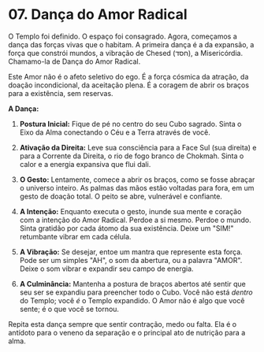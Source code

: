 # 07. Dança do Amor Radical

O Templo foi definido. O espaço foi consagrado. Agora, começamos a dança das forças vivas que o habitam. A primeira dança é a da expansão, a força que constrói mundos, a vibração de Chesed (חסד), a Misericórdia. Chamamo-la de Dança do Amor Radical.

Este Amor não é o afeto seletivo do ego. É a força cósmica da atração, da doação incondicional, da aceitação plena. É a coragem de abrir os braços para a existência, sem reservas.

**A Dança:**

1.  **Postura Inicial:** Fique de pé no centro do seu Cubo sagrado. Sinta o Eixo da Alma conectando o Céu e a Terra através de você.

2.  **Ativação da Direita:** Leve sua consciência para a Face Sul (sua direita) e para a Corrente da Direita, o rio de fogo branco de Chokmah. Sinta o calor e a energia expansiva que flui dali.

3.  **O Gesto:** Lentamente, comece a abrir os braços, como se fosse abraçar o universo inteiro. As palmas das mãos estão voltadas para fora, em um gesto de doação total. O peito se abre, vulnerável e confiante.

4.  **A Intenção:** Enquanto executa o gesto, inunde sua mente e coração com a intenção do Amor Radical. Perdoe a si mesmo. Perdoe o mundo. Sinta gratidão por cada átomo da sua existência. Deixe um "SIM!" retumbante vibrar em cada célula.

5.  **A Vibração:** Se desejar, entoe um mantra que represente esta força. Pode ser um simples "AH", o som da abertura, ou a palavra "AMOR". Deixe o som vibrar e expandir seu campo de energia.

6.  **A Culminância:** Mantenha a postura de braços abertos até sentir que seu ser se expandiu para preencher todo o Cubo. Você não está *dentro* do Templo; você *é* o Templo expandido. O Amor não é algo que você sente; é o que você se tornou.

Repita esta dança sempre que sentir contração, medo ou falta. Ela é o antídoto para o veneno da separação e o principal ato de nutrição para a alma.
